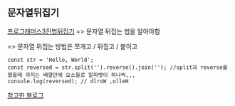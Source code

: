 <h2>문자열뒤집기</h2>

[프로그래머스3진법뒤집기](https://school.programmers.co.kr/learn/courses/30/lessons/68935) => 문자열 뒤집는 법을 알아야함

=> 문자열 뒤집는 방법은 쪼개고 / 뒤집고 / 붙이고
```
const str = 'Hello, World';
const reversed = str.split('').reverse().join(''); //split과 reverse를 했을때 까지는 배열안에 요소들로 알파벳이 하나씩,,,
console.log(reversed); // dlroW ,olleH
```

[참고한 블로그](https://codechacha.com/ko/javascript-reverse-string/)
